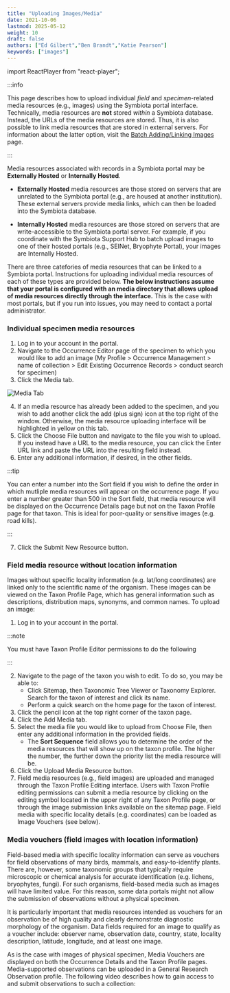```yaml
---
title: "Uploading Images/Media"
date: 2021-10-06
lastmod: 2025-05-12
weight: 10
draft: false
authors: ["Ed Gilbert","Ben Brandt","Katie Pearson"]
keywords: ["images"]
---
```


import ReactPlayer from "react-player";

:::info

This page describes how to upload individual *field* and *specimen*-related media resources (e.g., images) using the Symbiota portal interface. Technically, media resources are **not** stored _within_ a Symbiota database. Instead, the URLs of the media resources are stored. Thus, it is also possible to link media resources that are stored in external servers. For information about the latter option, visit the [Batch Adding/Linking Images](/Editor_Guide/Images_Media/batch_uploading_images) page.

:::

Media resources associated with records in a Symbiota portal may be **Externally Hosted** or **Internally Hosted**.

* **Externally Hosted** media resources are those stored on servers that are unrelated to the Symbiota portal (e.g., are housed at another institution). These external servers provide media links, which can then be loaded into the Symbiota database.

* **Internally Hosted** media resources are those stored on servers that are write-accessible to the Symbiota portal server. For example, if you coordinate with the Symbiota Support Hub to batch upload images to one of their hosted portals (e.g., SEINet, Bryophyte Portal), your images are Internally Hosted.

There are three catefories of media resources that can be linked to a Symbiota portal. Instructions for uploading individual media resources of each of these types are provided below. **The below instructions assume that your portal is configured with an media directory that allows upload of media resources directly through the interface.** This is the case with most portals, but if you run into issues, you may need to contact a portal administrator.

### Individual specimen media resources

1. Log in to your account in the portal.
2. Navigate to the Occurrence Editor page of the specimen to which you would like to add an image (My Profile > Occurrence Management > name of collection > Edit Existing Occurrence Records > conduct search for specimen)
3. Click the Media tab.

![Media Tab](/img/mediatab.jpg)

4. If an media resource has already been added to the specimen, and you wish to add another click the add (plus sign) icon at the top right of the window. Otherwise, the media resource uploading interface will be highlighted in yellow on this tab.
5. Click the Choose File button and navigate to the file you wish to upload. If you instead have a URL to the media resource, you can click the Enter URL link and paste the URL into the resulting field instead.
6. Enter any additional information, if desired, in the other fields.

:::tip

You can enter a number into the Sort field if you wish to define the order in which mutliple media resources will appear on the occurrence page. If you enter a number greater than 500 in the Sort field, that media resource will be displayed on the Occurrence Details page but not on the Taxon Profile page for that taxon. This is ideal for poor-quality or sensitive images (e.g. road kills). 

:::

7. Click the Submit New Resource button.

### Field media resource without location information

Images without specific locality information (e.g. lat/long coordinates) are linked only to the scientific name of the organism. These images can be viewed on the Taxon Profile Page, which has general information such as descriptions, distribution maps, synonyms, and common names. To upload an image:

1. Log in to your account in the portal.

:::note

You must have Taxon Profile Editor permissions to do the following

:::

2. Navigate to the page of the taxon you wish to edit. To do so, you may be able to:
    *  Click Sitemap, then Taxonomic Tree Viewer or Taxonomy Explorer. Search for the taxon of interest and click its name.
    *  Perform a quick search on the home page for the taxon of interest.
3. Click the pencil icon at the top right corner of the taxon page.
4. Click the Add Media tab.
5. Select the media file you would like to upload from Choose File, then enter any additional information in the provided fields.
    * The **Sort Sequence** field allows you to determine the order of the media resources that will show up on the taxon profile. The higher the number, the further down the priority list the media resource will be.
7. Click the Upload Media Resource button.
8. Field media resources (e.g., field images) are uploaded and managed through the Taxon Profile Editing interface. Users with Taxon Profile editing permissions can submit a media resource by clicking on the editing symbol located in the upper right of any Taxon Profile page, or through the image submission links available on the sitemap page. Field media with specific locality details (e.g. coordinates) can be loaded as Image Vouchers (see below). 

### Media vouchers (field images with location information)

Field-based media with specific locality information can serve as vouchers for field observations of many birds, mammals, and easy-to-identify plants. There are, however, some taxonomic groups that typically require microscopic or chemical analysis for accurate identification (e.g. lichens, bryophytes, fungi). For such organisms, field-based media such as images will have limited value. For this reason, some data portals might not allow the submission of observations without a physical specimen.

It is particularly important that media resources intended as vouchers for an observation be of high quality and clearly demonstrate diagnostic morphology of the organism. Data fields required for an image to qualify as a voucher include: observer name, observation date, country, state, locality description, latitude, longitude, and at least one image.

As is the case with images of physical specimen, Media Vouchers are displayed on both the Occurrence Details and the Taxon Profile pages. Media-supported observations can be uploaded in a General Research Observation profile. The following video describes how to gain access to and submit observations to such a collection:

<ReactPlayer
  playing={false}
  controls
  url="http://www.youtube.com/watch?v=4uj15JCzHg4"
/>

